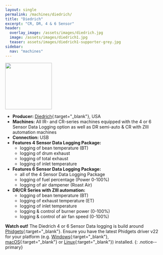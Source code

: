 ```yaml
---
layout: single
permalink: /machines/diedrich/
title: "Diedrich"
excerpt: "CR, DR, 4 & 6 Sensor"
header:
  overlay_image: /assets/images/diedrich.jpg
  image: /assets/images/diedrich1.jpg
  teaser: assets/images/diedrich1-supporter-grey.jpg
sidebar:
  nav: "machines"
---
```

<img class="tab-image" src="{{ site.baseurl }}/assets/images/supporter-badge-grey.png" width="150px">

* __Producer:__ [Diedrich](https://www.diedrichroasters.com/){:target="_blank"}, USA
* __Machines:__ All IR- and CR-series machines equipped with the 4 or 6 Sensor Data Logging option as well as DR semi-auto & CR with ZIII automation machines
* __Connection:__ USB
* __Features 4 Sensor Data Logging Package:__
  - logging of bean temperature (BT)
  - logging of drum exhaust
  - logging of total exhaust
  - logging of inlet temperature
* __Features 6 Sensor Data Logging Package:__
  - all of the 4 Sensor Data Logging Package
  - logging of fuel percentage (Power 0-100%)
  - logging of air dampener (Roast Air)
* __DR/CR Series with ZIII automation:__
  - logging of bean temperature (BT)
  - logging of exhaust temperature (ET)
  - logging of inlet temperature
  - logging & control of burner power (0-100%)
  - logging & control of air fan speed (0-100%)

**Watch out!**
The Diedrich 4 or 6 Sensor Data logging is build around [Phidgets](https://www.phidgets.com/){:target="_blank"}. Ensure you have the latest Phidgets driver v22 for your platform (e.g. [Windows](https://www.phidgets.com/docs/OS_-_Windows){:target="_blank"}, [macOS](https://www.phidgets.com/docs/OS_-_macOS){:target="_blank"} or [Linux](https://www.phidgets.com/docs/OS_-_Linux){:target="_blank"}) installed.
{: .notice--primary}